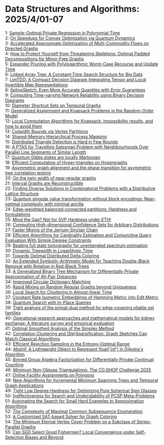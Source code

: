 # Data Structures and Algorithms: 2025/4/01-07  
1: [Sample-Optimal Private Regression in Polynomial Time](https://doi.org/10.48550/arXiv.2503.24321)  
2: [On Speedups for Convex Optimization via Quantum Dynamics](https://doi.org/10.48550/arXiv.2503.24332)  
3: [Accelerated Approximate Optimization of Multi-Commodity Flows on  Directed Graphs](https://doi.org/10.48550/arXiv.2503.24373)  
4: [How to Protect Yourself from Threatening Skeletons: Optimal Padded  Decompositions for Minor-Free Graphs](https://doi.org/10.48550/arXiv.2504.00278)  
5: [Expander Pruning with Polylogarithmic Worst-Case Recourse and Update  Time](https://doi.org/10.48550/arXiv.2504.00544)  
6: [Linked Array Tree: A Constant-Time Search Structure for Big Data](https://doi.org/10.48550/arXiv.2504.00828)  
7: [LimTDD: A Compact Decision Diagram Integrating Tensor and Local  Invertible Map Representations](https://doi.org/10.48550/arXiv.2504.01168)  
8: [SplineSketch: Even More Accurate Quantiles with Error Guarantees](https://doi.org/10.48550/arXiv.2504.01206)  
9: [Computing Time-varying Network Reliability using Binary Decision  Diagrams](https://doi.org/10.48550/arXiv.2504.01339)  
10: [Diameter Shortcut Sets on Temporal Graphs](https://doi.org/10.48550/arXiv.2504.01485)  
11: [Generalized Assignment and Knapsack Problems in the Random-Order Model](https://doi.org/10.48550/arXiv.2504.01486)  
12: [Local Computation Algorithms for Knapsack: impossibility results, and  how to avoid them](https://doi.org/10.48550/arXiv.2504.01543)  
13: [Cutwidth Bounds via Vertex Partitions](https://doi.org/10.48550/arXiv.2504.01574)  
14: [Shared-Memory Hierarchical Process Mapping](https://doi.org/10.48550/arXiv.2504.01726)  
15: [Distributed Triangle Detection is Hard in Few Rounds](https://doi.org/10.48550/arXiv.2504.01802)  
16: [A PTAS for Travelling Salesman Problem with Neighbourhoods Over Parallel  Line Segments of Similar Length](https://doi.org/10.48550/arXiv.2504.02190)  
17: [Quantum Gibbs states are locally Markovian](https://doi.org/10.48550/arXiv.2504.02208)  
18: [Efficient Computation of Hyper-triangles on Hypergraphs](https://doi.org/10.48550/arXiv.2504.02271)  
19: [Asymmetric graph alignment and the phase transition for asymmetric tree  correlation testing](https://doi.org/10.48550/arXiv.2504.02299)  
20: [On the twin-width of near-regular graphs](https://doi.org/10.48550/arXiv.2504.02342)  
21: [Interval Graphs are Reconstructible](https://doi.org/10.48550/arXiv.2504.02353)  
22: [Finding Diverse Solutions in Combinatorial Problems with a Distributive  Lattice Structure](https://doi.org/10.48550/arXiv.2504.02369)  
23: [Quantum singular value transformation without block encodings:  Near-optimal complexity with minimal ancilla](https://doi.org/10.48550/arXiv.2504.02385)  
24: [Edge-weighted balanced connected partitions: Hardness and formulations](https://doi.org/10.48550/arXiv.2504.02421)  
25: [Mind the Gap? Not for SVP Hardness under ETH!](https://doi.org/10.48550/arXiv.2504.02695)  
26: [Computing High-dimensional Confidence Sets for Arbitrary Distributions](https://doi.org/10.48550/arXiv.2504.02723)  
27: [Faster Mixing of the Jerrum-Sinclair Chain](https://doi.org/10.48550/arXiv.2504.02740)  
28: [Efficient Algorithms for Cardinality Estimation and Conjunctive Query  Evaluation With Simple Degree Constraints](https://doi.org/10.48550/arXiv.2504.02770)  
29: [Beating full state tomography for unentangled spectrum estimation](https://doi.org/10.48550/arXiv.2504.02785)  
30: [Dynamic Treewidth in Logarithmic Time](https://doi.org/10.48550/arXiv.2504.02790)  
31: [Towards Optimal Distributed Delta Coloring](https://doi.org/10.48550/arXiv.2504.03080)  
32: [An Extended Symbolic-Arithmetic Model for Teaching Double-Black Removal  with Rotation in Red-Black Trees](https://doi.org/10.48550/arXiv.2504.03259)  
33: [A Generalized Binary Tree Mechanism for Differentially Private  Approximation of All-Pair Distances](https://doi.org/10.48550/arXiv.2504.03354)  
34: [Improved Circular Dictionary Matching](https://doi.org/10.48550/arXiv.2504.03394)  
35: [Rapid Mixing on Random Regular Graphs beyond Uniqueness](https://doi.org/10.48550/arXiv.2504.03406)  
36: [Local Search for Clustering in Almost-linear Time](https://doi.org/10.48550/arXiv.2504.03513)  
37: [Constant Rate Isometric Embeddings of Hamming Metric into Edit Metric](https://doi.org/10.48550/arXiv.2504.03605)  
38: [Quantum Search with In-Place Queries](https://doi.org/10.48550/arXiv.2504.03620)  
39: [Tight analysis of the primal-dual method for edge-covering pliable set  families](https://doi.org/10.48550/arXiv.2504.03910)  
40: [Operational research approaches and mathematical models for kidney  exchange: A literature survey and empirical evaluation](https://doi.org/10.48550/arXiv.2504.04091)  
41: [Optimal Smoothed Analysis of the Simplex Method](https://doi.org/10.48550/arXiv.2504.04197)  
42: [Correlation Clustering and (De)Sparsification: Graph Sketches Can Match  Classical Algorithms](https://doi.org/10.48550/arXiv.2504.04258)  
43: [Efficient Rejection Sampling in the Entropy-Optimal Range](https://doi.org/10.48550/arXiv.2504.04267)  
44: [AbsInf: A Lightweight Object to Represent float('inf') in Dijkstra's  Algorithm](https://doi.org/10.48550/arXiv.2504.04302)  
45: [Binned Group Algebra Factorization for Differentially Private Continual  Counting](https://doi.org/10.48550/arXiv.2504.04398)  
46: [Minimum Non-Obtuse Triangulations: The CG:SHOP Challenge 2025](https://doi.org/10.48550/arXiv.2504.04412)  
47: [Online Facility Assignments on Polygons](https://doi.org/10.48550/arXiv.2504.04556)  
48: [New Algorithms for Incremental Minimum Spanning Trees and Temporal Graph  Applications](https://doi.org/10.48550/arXiv.2504.04619)  
49: [Tight Low Degree Hardness for Optimizing Pure Spherical Spin Glasses](https://doi.org/10.48550/arXiv.2504.04632)  
50: [Ineffectiveness for Search and Undecidability of PCSP Meta-Problems](https://doi.org/10.48550/arXiv.2504.04639)  
51: [Automating the Search for Small Hard Examples to Approximation  Algorithms](https://doi.org/10.48550/arXiv.2504.04738)  
52: [The Complexity of Maximal Common Subsequence Enumeration](https://doi.org/10.48550/arXiv.2504.04757)  
53: [A Customized SAT-based Solver for Graph Coloring](https://doi.org/10.48550/arXiv.2504.04821)  
54: [The Minimum Eternal Vertex Cover Problem on a Subclass of  Series-Parallel Graphs](https://doi.org/10.48550/arXiv.2504.04897)  
55: [Can SGD Select Good Fishermen? Local Convergence under Self-Selection  Biases and Beyond](https://doi.org/10.48550/arXiv.2504.07133)  